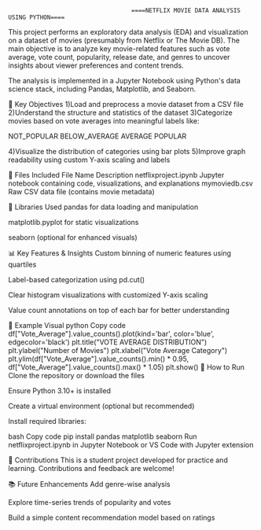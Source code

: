                                        ====NETFLIX MOVIE DATA ANALYSIS USING PYTHON====

This project performs an exploratory data analysis (EDA) and visualization on a dataset of movies (presumably from Netflix or The Movie DB). The main objective is to analyze key movie-related features such as vote average, vote count, popularity, release date, and genres to uncover insights about viewer preferences and content trends.

The analysis is implemented in a Jupyter Notebook using Python's data science stack, including Pandas, Matplotlib, and Seaborn.

🧠 Key Objectives
1)Load and preprocess a movie dataset from a CSV file
2)Understand the structure and statistics of the dataset
3)Categorize movies based on vote averages into meaningful labels like:

NOT_POPULAR
BELOW_AVERAGE
AVERAGE
POPULAR

4)Visualize the distribution of categories using bar plots
5)Improve graph readability using custom Y-axis scaling and labels

📁 Files Included
File Name	                             Description
netflixproject.ipynb	 Jupyter notebook containing code, visualizations, and explanations
mymoviedb.csv	         Raw CSV data file (contains movie metadata)

🧰 Libraries Used
pandas for data loading and manipulation

matplotlib.pyplot for static visualizations

seaborn (optional for enhanced visuals)

📊 Key Features & Insights
Custom binning of numeric features using quartiles

Label-based categorization using pd.cut()

Clear histogram visualizations with customized Y-axis scaling

Value count annotations on top of each bar for better understanding

📌 Example Visual
python
Copy code
df["Vote_Average"].value_counts().plot(kind='bar', color='blue', edgecolor='black')
plt.title("VOTE AVERAGE DISTRIBUTION")
plt.ylabel("Number of Movies")
plt.xlabel("Vote Average Category")
plt.ylim(df["Vote_Average"].value_counts().min() * 0.95,
         df["Vote_Average"].value_counts().max() * 1.05)
plt.show()
🚀 How to Run
Clone the repository or download the files

Ensure Python 3.10+ is installed

Create a virtual environment (optional but recommended)

Install required libraries:

bash
Copy code
pip install pandas matplotlib seaborn
Run netflixproject.ipynb in Jupyter Notebook or VS Code with Jupyter extension

🤝 Contributions
This is a student project developed for practice and learning. Contributions and feedback are welcome!

📚 Future Enhancements
Add genre-wise analysis

Explore time-series trends of popularity and votes

Build a simple content recommendation model based on ratings